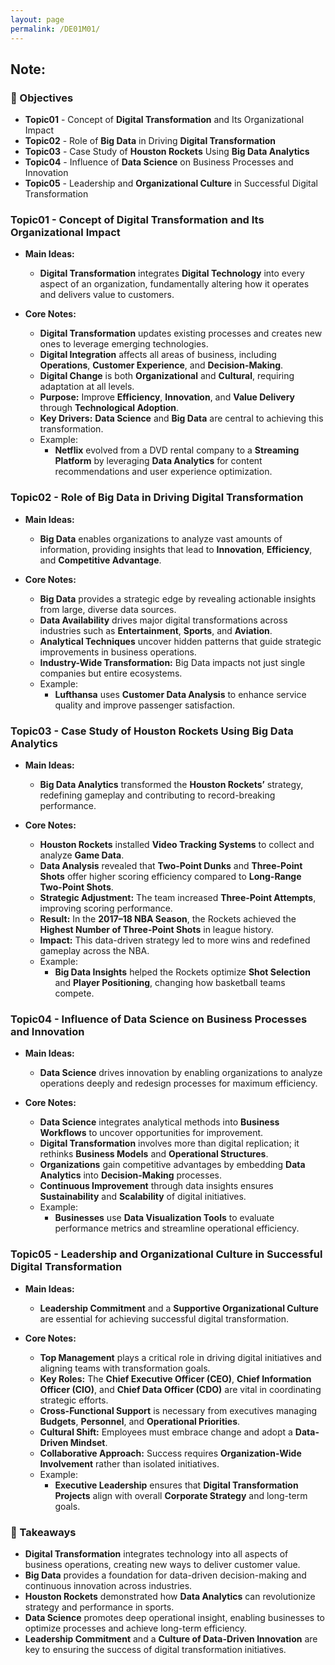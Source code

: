 ```yaml
---
layout: page
permalink: /DE01M01/
---
```


## Note:

### 🎯 Objectives

- **Topic01** - Concept of **Digital Transformation** and Its Organizational Impact  
- **Topic02** - Role of **Big Data** in Driving **Digital Transformation**  
- **Topic03** - Case Study of **Houston Rockets** Using **Big Data Analytics**  
- **Topic04** - Influence of **Data Science** on Business Processes and Innovation  
- **Topic05** - Leadership and **Organizational Culture** in Successful Digital Transformation  

### Topic01 - Concept of Digital Transformation and Its Organizational Impact

- **Main Ideas:**  
  - **Digital Transformation** integrates **Digital Technology** into every aspect of an organization, fundamentally altering how it operates and delivers value to customers.  

- **Core Notes:**  
  - **Digital Transformation** updates existing processes and creates new ones to leverage emerging technologies.  
  - **Digital Integration** affects all areas of business, including **Operations**, **Customer Experience**, and **Decision-Making**.  
  - **Digital Change** is both **Organizational** and **Cultural**, requiring adaptation at all levels.  
  - **Purpose:** Improve **Efficiency**, **Innovation**, and **Value Delivery** through **Technological Adoption**.  
  - **Key Drivers:** **Data Science** and **Big Data** are central to achieving this transformation.  
  - Example:  
      - **Netflix** evolved from a DVD rental company to a **Streaming Platform** by leveraging **Data Analytics** for content recommendations and user experience optimization.  

### Topic02 - Role of Big Data in Driving Digital Transformation

- **Main Ideas:**  
  - **Big Data** enables organizations to analyze vast amounts of information, providing insights that lead to **Innovation**, **Efficiency**, and **Competitive Advantage**.  

- **Core Notes:**  
  - **Big Data** provides a strategic edge by revealing actionable insights from large, diverse data sources.  
  - **Data Availability** drives major digital transformations across industries such as **Entertainment**, **Sports**, and **Aviation**.  
  - **Analytical Techniques** uncover hidden patterns that guide strategic improvements in business operations.  
  - **Industry-Wide Transformation:** Big Data impacts not just single companies but entire ecosystems.  
  - Example:  
      - **Lufthansa** uses **Customer Data Analysis** to enhance service quality and improve passenger satisfaction.  

### Topic03 - Case Study of Houston Rockets Using Big Data Analytics

- **Main Ideas:**  
  - **Big Data Analytics** transformed the **Houston Rockets’** strategy, redefining gameplay and contributing to record-breaking performance.  

- **Core Notes:**  
  - **Houston Rockets** installed **Video Tracking Systems** to collect and analyze **Game Data**.  
  - **Data Analysis** revealed that **Two-Point Dunks** and **Three-Point Shots** offer higher scoring efficiency compared to **Long-Range Two-Point Shots**.  
  - **Strategic Adjustment:** The team increased **Three-Point Attempts**, improving scoring performance.  
  - **Result:** In the **2017–18 NBA Season**, the Rockets achieved the **Highest Number of Three-Point Shots** in league history.  
  - **Impact:** This data-driven strategy led to more wins and redefined gameplay across the NBA.  
  - Example:  
      - **Big Data Insights** helped the Rockets optimize **Shot Selection** and **Player Positioning**, changing how basketball teams compete.  

### Topic04 - Influence of Data Science on Business Processes and Innovation

- **Main Ideas:**  
  - **Data Science** drives innovation by enabling organizations to analyze operations deeply and redesign processes for maximum efficiency.  

- **Core Notes:**  
  - **Data Science** integrates analytical methods into **Business Workflows** to uncover opportunities for improvement.  
  - **Digital Transformation** involves more than digital replication; it rethinks **Business Models** and **Operational Structures**.  
  - **Organizations** gain competitive advantages by embedding **Data Analytics** into **Decision-Making** processes.  
  - **Continuous Improvement** through data insights ensures **Sustainability** and **Scalability** of digital initiatives.  
  - Example:  
      - **Businesses** use **Data Visualization Tools** to evaluate performance metrics and streamline operational efficiency.  

### Topic05 - Leadership and Organizational Culture in Successful Digital Transformation

- **Main Ideas:**  
  - **Leadership Commitment** and a **Supportive Organizational Culture** are essential for achieving successful digital transformation.  

- **Core Notes:**  
  - **Top Management** plays a critical role in driving digital initiatives and aligning teams with transformation goals.  
  - **Key Roles:** The **Chief Executive Officer (CEO)**, **Chief Information Officer (CIO)**, and **Chief Data Officer (CDO)** are vital in coordinating strategic efforts.  
  - **Cross-Functional Support** is necessary from executives managing **Budgets**, **Personnel**, and **Operational Priorities**.  
  - **Cultural Shift:** Employees must embrace change and adopt a **Data-Driven Mindset**.  
  - **Collaborative Approach:** Success requires **Organization-Wide Involvement** rather than isolated initiatives.  
  - Example:  
      - **Executive Leadership** ensures that **Digital Transformation Projects** align with overall **Corporate Strategy** and long-term goals.  

### 📌 Takeaways

- **Digital Transformation** integrates technology into all aspects of business operations, creating new ways to deliver customer value.  
- **Big Data** provides a foundation for data-driven decision-making and continuous innovation across industries.  
- **Houston Rockets** demonstrated how **Data Analytics** can revolutionize strategy and performance in sports.  
- **Data Science** promotes deep operational insight, enabling businesses to optimize processes and achieve long-term efficiency.  
- **Leadership Commitment** and a **Culture of Data-Driven Innovation** are key to ensuring the success of digital transformation initiatives.  





